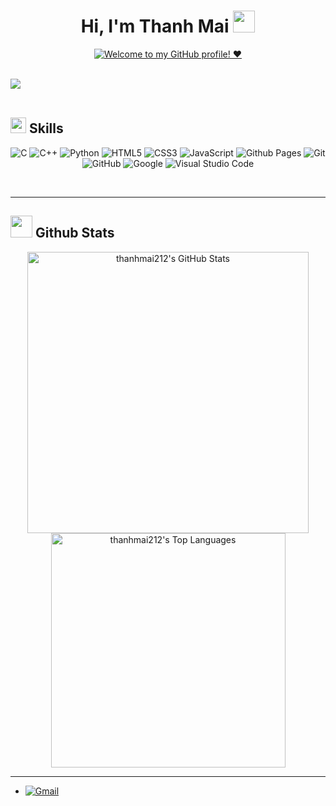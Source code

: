<h1 align="center"><b>Hi, I'm Thanh Mai </b><img src="https://media.giphy.com/media/hvRJCLFzcasrR4ia7z/giphy.gif" width="35"></h1>
<p align="center">
<a href="https://github.com/DenverCoder1/readme-typing-svg">
  <img src="https://readme-typing-svg.herokuapp.com?font=Time+New+Roman&color=cyan&size=25&center=true&vCenter=true&width=600&height=100&lines=Welcome+to+my+GitHub+profile!+%E2%9D%A4%EF%B8%8F" alt="Welcome to my GitHub profile! ❤️" />
</a>
</p>

<br>
<img src="https://user-images.githubusercontent.com/73097560/115834477-dbab4500-a447-11eb-908a-139a6edaec5c.gif"><br><br>

## <img src="https://media2.giphy.com/media/QssGEmpkyEOhBCb7e1/giphy.gif?cid=ecf05e47a0n3gi1bfqntqmob8g9aid1oyj2wr3ds3mg700bl&rid=giphy.gif" width="25"> Skills

<p align="center">
  <img src="https://img.shields.io/badge/C%20-%232370ED.svg?style=for-the-badge&logo=c&logoColor=white" alt="C" />
  <img src="https://img.shields.io/badge/C++%20-%2300599C.svg?style=for-the-badge&logo=c%2B%2B&logoColor=white" alt="C++" />
  <img src="https://img.shields.io/badge/Python%20-%2314354C.svg?style=for-the-badge&logo=python&logoColor=white" alt="Python" />
  <img src="https://img.shields.io/badge/HTML5%20-%23E34F26.svg?style=for-the-badge&logo=html5&logoColor=white" alt="HTML5" />
  <img src="https://img.shields.io/badge/CSS%20-%231572B6.svg?style=for-the-badge&logo=css3&logoColor=white" alt="CSS3" />
  <img src="https://img.shields.io/badge/JavaScript%20-%23F7DF1E.svg?style=for-the-badge&logo=javascript&logoColor=black" alt="JavaScript" />
  <img src="https://img.shields.io/badge/GitHub%20Pages-%23327FC7.svg?style=for-the-badge&logo=github&logoColor=white" alt="Github Pages" />
  <img src="https://img.shields.io/badge/git-%23F05033.svg?style=for-the-badge&logo=git&logoColor=white" alt="Git" />
  <img src="https://img.shields.io/badge/github-%23121011.svg?style=for-the-badge&logo=github&logoColor=white" alt="GitHub" />
  <img src="https://img.shields.io/badge/google-%234285F4.svg?style=for-the-badge&logo=google&logoColor=white" alt="Google" />
  <img src="https://img.shields.io/badge/Visual%20Studio%20Code-0078d7.svg?style=for-the-badge&logo=visual-studio-code&logoColor=white" alt="Visual Studio Code" />
</p>

<br>

-----

## <img src="https://media.giphy.com/media/iY8CRBdQXODJSCERIr/giphy.gif" width="35"> Github Stats

<div align="center">
  <a href="https://github.com/thanhmai212/">
    <img src="https://github-readme-stats.vercel.app/api?username=thanhmai212&include_all_commits=true&count_private=true&show_icons=true&line_height=20&title_color=7A7ADB&icon_color=2234AE&text_color=D3D3D3&bg_color=0,000000,130F40" width="450" alt="thanhmai212's GitHub Stats" />
    <br>
    <img src="https://github-readme-stats.vercel.app/api/top-langs?username=thanhmai212&show_icons=true&locale=en&layout=compact&line_height=20&title_color=7A7ADB&icon_color=2234AE&text_color=D3D3D3&bg_color=0,000000,130F40" width="375" alt="thanhmai212's Top Languages" />
  </a>
</div>

-----

<div align="left">
  <ul>
    <li>
      <a href="mailto:thanhmainguyen20120119@gmail.com" target="_blank">
        <img src="https://img.shields.io/badge/gmail:  thanhmai212-%23EA4335.svg?style=for-the-badge&logo=gmail&logoColor=white" alt="Gmail" style="margin-bottom: 5px;" />
      </a>
    </li>
  </ul>
</div>
<br>
